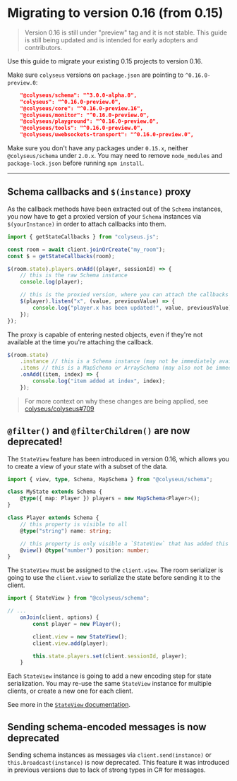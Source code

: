 # Migrating to version 0.16 (from 0.15)

> Version 0.16 is still under "preview" tag and it is not stable.
> This guide is still being updated and is intended for early adopters and contributors.

Use this guide to migrate your existing 0.15 projects to version 0.16.

<!-- See [version 0.16 release announcement](https://github.com/colyseus/colyseus/releases/tag/0.16.0). -->

Make sure `colyseus` versions on `package.json` are pointing to `^0.16.0-preview.0`:

```json
    "@colyseus/schema": "^3.0.0-alpha.0",
    "colyseus": "^0.16.0-preview.0",
    "@colyseus/core": "^0.16.0-preview.16",
    "@colyseus/monitor": "^0.16.0-preview.0",
    "@colyseus/playground": "^0.16.0-preview.0",
    "@colyseus/tools": "^0.16.0-preview.0",
    "@colyseus/uwebsockets-transport": "^0.16.0-preview.0",
```

Make sure you don't have any packages under `0.15.x`, neither `@colyseus/schema` under `2.0.x`. You may need to remove `node_modules` and `package-lock.json` before running `npm install`.

---

## Schema callbacks and `$(instance)` proxy

As the callback methods have been extracted out of the `Schema` instances, you now have to get a proxied version of your `Schema` instances via `$(yourInstance)` in order to attach callbacks into them.

```typescript
import { getStateCallbacks } from "colyseus.js";

const room = await client.joinOrCreate("my_room");
const $ = getStateCallbacks(room);

$(room.state).players.onAdd((player, sessionId) => {
    // this is the raw Schema instance
    console.log(player);

    // this is the proxied version, where you can attach the callbacks
    $(player).listen("x", (value, previousValue) => {
        console.log("player.x has been updated!", value, previousValue);
    });
});
```

The proxy is capable of entering nested objects, even if they're not available at the time you're attaching the callback.

```typescript
$(room.state)
    .instance // this is a Schema instance (may not be immediately available)
    .items // this is a MapSchema or ArraySchema (may also not be immediately available)
    .onAdd((item, index) => {
        console.log("item added at index", index);
    });
```


> For more context on why these changes are being applied, see [colyseus/colyseus#709](https://github.com/colyseus/colyseus/issues/709)


## `@filter()` and `@filterChildren()` are now deprecated!

The `StateView` feature has been introduced in version 0.16, which allows you to create a view of your state with a subset of the data.

```typescript
import { view, type, Schema, MapSchema } from "@colyseus/schema";

class MyState extends Schema {
    @type({ map: Player }) players = new MapSchema<Player>();
}

class Player extends Schema {
    // this property is visible to all
    @type("string") name: string;

    // this property is only visible a `StateView` that has added this Player instance.
    @view() @type("number") position: number;
}
```

The `StateView` must be assigned to the `client.view`. The room serializer is going to use the `client.view` to serialize the state before sending it to the client.

```typescript
import { StateView } from "@colyseus/schema";

// ...
    onJoin(client, options) {
        const player = new Player();

        client.view = new StateView();
        client.view.add(player);

        this.state.players.set(client.sessionId, player);
    }
```

Each `StateView` instance is going to add a new encoding step for state serialization. You may re-use the same `StateView` instance for multiple clients, or create a new one for each client.

See more in the [`StateView` documentation](../../state/schema/#stateview).

## Sending schema-encoded messages is now deprecated

Sending schema instances as messages via `client.send(instance)` or `this.broadcast(instance)` is now deprecated. This feature it was introduced in previous versions due to lack of strong types in C# for messages.
